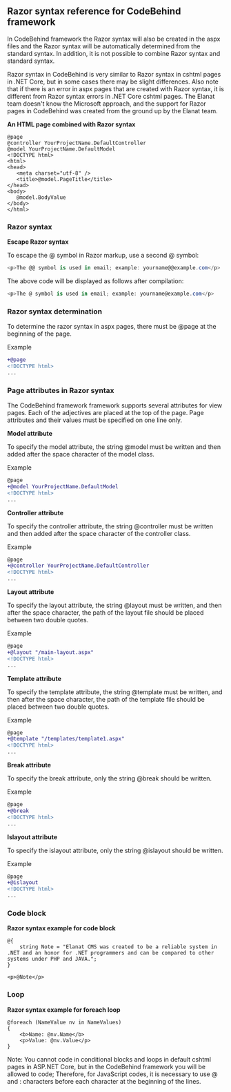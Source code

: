 ## Razor syntax reference for CodeBehind framework

In CodeBehind framework the Razor syntax will also be created in the aspx files and the Razor syntax will be automatically determined from the standard syntax. In addition, it is not possible to combine Razor syntax and standard syntax.

Razor syntax in CodeBehind is very similar to Razor syntax in cshtml pages in .NET Core, but in some cases there may be slight differences. Also note that if there is an error in aspx pages that are created with Razor syntax, it is different from Razor syntax errors in .NET Core cshtml pages. The Elanat team doesn't know the Microsoft approach, and the support for Razor pages in CodeBehind was created from the ground up by the Elanat team.

**An HTML page combined with Razor syntax**
 ```cshtml
@page
@controller YourProjectName.DefaultController
@model YourProjectName.DefaultModel
<!DOCTYPE html>
<html>
<head>
    <meta charset="utf-8" />
    <title>@model.PageTitle</title>
</head>
<body>
    @model.BodyValue
</body>
</html>
```

### Razor syntax

**Escape Razor syntax**

To escape the @ symbol in Razor markup, use a second @ symbol:
```csharp
<p>The @@ symbol is used in email; example: yourname@@example.com</p>
```

The above code will be displayed as follows after compilation:
```csharp
<p>The @ symbol is used in email; example: yourname@example.com</p>
```

### Razor syntax determination

To determine the razor syntax in aspx pages, there must be @page at the beginning of the page.

Example

```diff
+@page
<!DOCTYPE html>
...
```

### Page attributes in Razor syntax

The CodeBehind framework framework supports several attributes for view pages. Each of the adjectives are placed at the top of the page. Page attributes and their values must be specified on one line only.

**Model attribute**

To specify the model attribute, the string @model must be written and then added after the space character of the model class.

Example
```diff
@page
+@model YourProjectName.DefaultModel
<!DOCTYPE html>
...
```

**Controller attribute**

To specify the controller attribute, the string @controller must be written and then added after the space character of the controller class.

Example
```diff
@page
+@controller YourProjectName.DefaultController
<!DOCTYPE html>
...
```

**Layout attribute**

To specify the layout attribute, the string @layout must be written, and then after the space character, the path of the layout file should be placed between two double quotes.

Example
```diff
@page
+@layout "/main-layout.aspx"
<!DOCTYPE html>
...
```

**Template attribute**

To specify the template attribute, the string @template must be written, and then after the space character, the path of the template file should be placed between two double quotes.

Example
```diff
@page
+@template "/templates/template1.aspx"
<!DOCTYPE html>
...
```

**Break attribute**

To specify the break attribute, only the string @break should be written.

Example
```diff
@page
+@break
<!DOCTYPE html>
...
```

**Islayout attribute**

To specify the islayout attribute, only the string @islayout should be written.

Example
```diff
@page
+@islayout
<!DOCTYPE html>
...
```

### Code block

**Razor syntax example for code block**
```cshtml
@{
    string Note = "Elanat CMS was created to be a reliable system in .NET and an honor for .NET programmers and can be compared to other systems under PHP and JAVA.";
}

<p>@Note</p>
```

### Loop

**Razor syntax example for foreach loop**
```cshtml
@foreach (NameValue nv in NameValues)
{
    <b>Name: @nv.Name</b>
    <p>Value: @nv.Value</p>
}
```

Note: You cannot code in conditional blocks and loops in default cshtml pages in ASP.NET Core, but in the CodeBehind framework you will be allowed to code; Therefore, for JavaScript codes, it is necessary to use @ and : characters before each character at the beginning of the lines.
